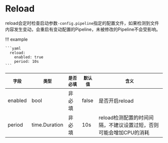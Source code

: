 # Reload

reload会定时检查启动参数`-config.pipeline`指定的配置文件，如果检测到文件内容发生变动，会重启有变动配置的Pipeline，未被修改的Pipeline不会受影响。

!!! example

    ```yaml
      reload:
        enabled: true
        period: 10s
    ```

|    `字段`   |    `类型`    |  `是否必填`  |  `默认值`  |  `含义`  |
| ---------- | ----------- | ----------- | --------- | -------- |
| enabled | bool  |    非必填    |  false    | 是否开启reload |
| period | time.Duration  |    非必填    |  10s    | reload检测配置的时间间隔，不建议设置过短，否则可能会增加CPU的消耗 |